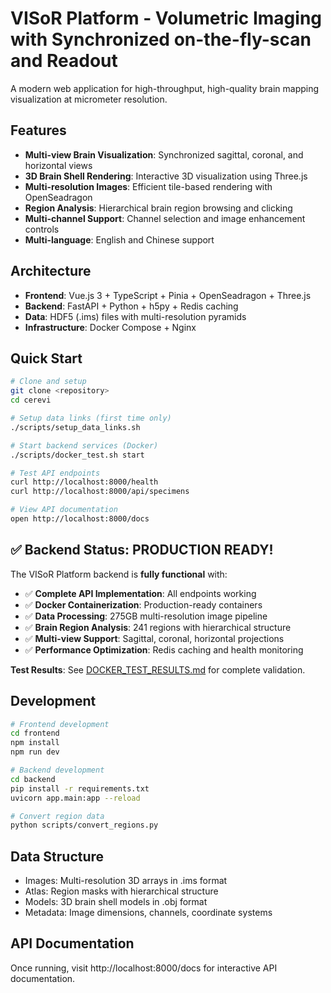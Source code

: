 # VISoR Platform - Volumetric Imaging with Synchronized on-the-fly-scan and Readout

A modern web application for high-throughput, high-quality brain mapping visualization at micrometer resolution.

## Features

- **Multi-view Brain Visualization**: Synchronized sagittal, coronal, and horizontal views
- **3D Brain Shell Rendering**: Interactive 3D visualization using Three.js
- **Multi-resolution Images**: Efficient tile-based rendering with OpenSeadragon
- **Region Analysis**: Hierarchical brain region browsing and clicking
- **Multi-channel Support**: Channel selection and image enhancement controls
- **Multi-language**: English and Chinese support

## Architecture

- **Frontend**: Vue.js 3 + TypeScript + Pinia + OpenSeadragon + Three.js
- **Backend**: FastAPI + Python + h5py + Redis caching
- **Data**: HDF5 (.ims) files with multi-resolution pyramids
- **Infrastructure**: Docker Compose + Nginx

## Quick Start

```bash
# Clone and setup
git clone <repository>
cd cerevi

# Setup data links (first time only)
./scripts/setup_data_links.sh

# Start backend services (Docker)
./scripts/docker_test.sh start

# Test API endpoints
curl http://localhost:8000/health
curl http://localhost:8000/api/specimens

# View API documentation
open http://localhost:8000/docs
```

## ✅ Backend Status: PRODUCTION READY!

The VISoR Platform backend is **fully functional** with:

- ✅ **Complete API Implementation**: All endpoints working
- ✅ **Docker Containerization**: Production-ready containers
- ✅ **Data Processing**: 275GB multi-resolution image pipeline
- ✅ **Brain Region Analysis**: 241 regions with hierarchical structure
- ✅ **Multi-view Support**: Sagittal, coronal, horizontal projections
- ✅ **Performance Optimization**: Redis caching and health monitoring

**Test Results**: See [DOCKER_TEST_RESULTS.md](DOCKER_TEST_RESULTS.md) for complete validation.

## Development

```bash
# Frontend development
cd frontend
npm install
npm run dev

# Backend development  
cd backend
pip install -r requirements.txt
uvicorn app.main:app --reload

# Convert region data
python scripts/convert_regions.py
```

## Data Structure

- Images: Multi-resolution 3D arrays in .ims format
- Atlas: Region masks with hierarchical structure
- Models: 3D brain shell models in .obj format
- Metadata: Image dimensions, channels, coordinate systems

## API Documentation

Once running, visit http://localhost:8000/docs for interactive API documentation.
